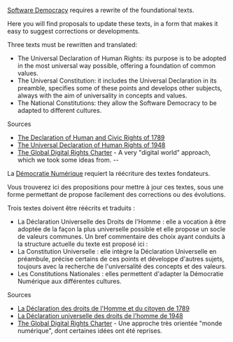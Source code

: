[Software Democracy](https://software-democracy.org/) requires a rewrite of the foundational texts.

Here you will find proposals to update these texts, in a form that makes it easy to suggest corrections or developments.

Three texts must be rewritten and translated:
- The Universal Declaration of Human Rights: its purpose is to be adopted in the most universal way possible, offering a foundation of common values.
- The Universal Constitution: it includes the Universal Declaration in its preamble, specifies some of these points and develops other subjects, always with the aim of universality in concepts and values.
- The National Constitutions: they allow the Software Democracy to be adapted to different cultures.

Sources
- [The Declaration of Human and Civic Rights of 1789](https://www.conseil-constitutionnel.fr/sites/default/files/as/root/bank_mm/anglais/cst2.pdf)
- [The Universal Declaration of Human Rights of 1948](https://www.ohchr.org/en/human-rights/universal-declaration/translations/english)
- [The Global Digital Rights Charter](https://digitalrightscharter.org/) - A very "digital world" approach, which we took some ideas from.
--

La [Démocratie Numérique](https://democratie-numerique.org/) requiert la réécriture des textes fondateurs.

Vous trouverez ici des propositions pour mettre à jour ces textes, sous une forme permettant de propose facilement des corrections ou des évolutions.

Trois textes doivent être réécrits et traduits :
- La Déclaration Universelle des Droits de l'Homme : elle a vocation à être adoptée de la façon la plus universelle possible et elle propose un socle de valeurs communes. Un bref commentaire des choix ayant conduits à la structure actuelle du texte est proposé ici :  
- La Constitution Universelle : elle intègre la Déclaration Universelle en préambule, précise certains de ces points et développe d'autres sujets, toujours avec la recherche de l'universalité des concepts et des valeurs.
- Les Constitutions Nationales : elles permettent d'adapter la Démocratie Numérique aux différentes cultures.

Sources
- [La Déclaration des droits de l'Homme et du citoyen de 1789](http://www.textes.justice.gouv.fr/textes-fondamentaux-10086/droits-de-lhomme-et-libertes-fondamentales-10087/declaration-des-droits-de-lhomme-et-du-citoyen-de-1789-10116.html)
- [La Déclaration universelle des droits de l'homme de 1948](https://www.un.org/fr/universal-declaration-human-rights/)
- [The Global Digital Rights Charter](https://digitalrightscharter.org/) - Une approche très orientée "monde numérique", dont certaines idées ont été reprises.